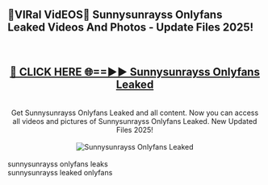 <h2>🔴VIRal VidEOS🔴 Sunnysunrayss Onlyfans Leaked Videos And Photos - Update Files 2025!</h2>
<br>
<div align="center">
<h2><a href="https://virallinks.top/odZfE0" rel="nofollow">🔴 CLICK HERE 🌐==►► Sunnysunrayss Onlyfans Leaked</a></h2>
<br>
Get Sunnysunrayss Onlyfans Leaked and all content. Now you can access all videos and pictures of Sunnysunrayss Onlyfans Leaked. New Updated Files 2025!
<br>
<br>
<a href="https://virallinks.top/odZfE0" rel="nofollow" data-target="animated-image.originalLink"><img src="https://i.imgur.com/dJHk4Zq.gif)" alt="Sunnysunrayss Onlyfans Leaked" style="max-width: 100%; display: inline-block;" data-target="animated-image.originalImage"></a>
</div>
<br>
sunnysunrayss onlyfans leaks<br>
sunnysunrayss leaked onlyfans